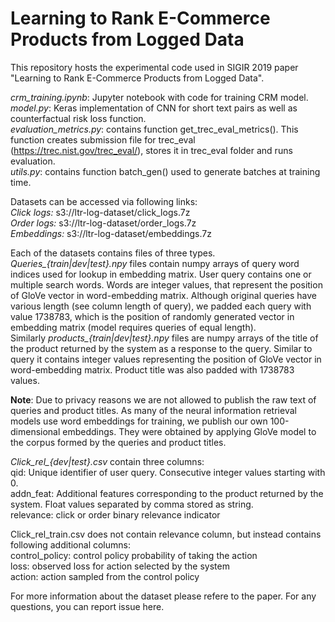 # Learning to Rank E-Commerce Products from Logged Data

This repository hosts the experimental code used in SIGIR 2019 paper "Learning to Rank E-Commerce Products from Logged Data".

<i>crm_training.ipynb</i>: Jupyter notebook with code for training CRM model.<br />
<i>model.py</i>: Keras implementation of CNN for short text pairs as well as counterfactual risk loss function.<br />
<i>evaluation_metrics.py</i>: contains function get_trec_eval_metrics(). This function creates submission file for trec_eval (https://trec.nist.gov/trec_eval/), stores it in trec_eval folder and runs evaluation.<br />
<i>utils.py</i>: contains function batch_gen() used to generate batches at training time.<br />

Datasets can be accessed via following links:<br />
<i>Click logs:</i> s3://ltr-log-dataset/click_logs.7z<br />
<i>Order logs:</i> s3://ltr-log-dataset/order_logs.7z<br />
<i>Embeddings:</i> s3://ltr-log-dataset/embeddings.7z<br />

Each of the datasets contains files of three types. *Queries_{train|dev|test}.npy* files contain numpy arrays of query word indices used for lookup in embedding matrix. User query contains one or multiple search words. Words are integer values, that represent the position of GloVe vector in word-embedding matrix. Although original queries have various length (see column length of query), we padded each query with value 1738783, which is the position of randomly generated vector in embedding matrix (model requires queries of equal length).<br /> Similarly *products_{train|dev|test}.npy* files are numpy arrays of the title of the product returned by the system as a response to the query. Similar to query it contains integer values representing the position of GloVe vector in word-embedding matrix. Product title was also padded with 1738783 values.<br />

**Note**: Due to privacy reasons we are not allowed to publish the raw text of queries and product titles. As many of the neural information retrieval models use word embeddings for training, we publish our own 100-dimensional embeddings. They were obtained by applying GloVe model  to the corpus formed by the queries and product titles.<br />

*Click_rel_{dev|test}.csv* contain three columns:<br />
qid: Unique identifier of user query. Consecutive integer values starting with 0.<br />
addn_feat: Additional features corresponding to the product returned by the system. Float values separated by comma stored as string.<br />
relevance: click or order binary relevance indicator<br />

Click_rel_train.csv does not contain relevance column, but instead contains following additional columns:<br />
control_policy: control policy probability of taking the action<br />
loss: observed loss for action selected by the system<br />
action: action sampled from the control policy<br />

For more information about the dataset please refere to the paper.
For any questions, you can report issue here.<br /><br />
